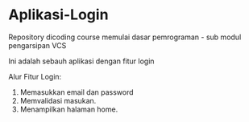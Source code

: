 # Aplikasi-Login
Repository dicoding course memulai dasar pemrograman - sub modul pengarsipan VCS

Ini adalah sebauh aplikasi dengan fitur login

Alur Fitur Login:
1. Memasukkan email dan password
2. Memvalidasi masukan.
3. Menampilkan halaman home.
